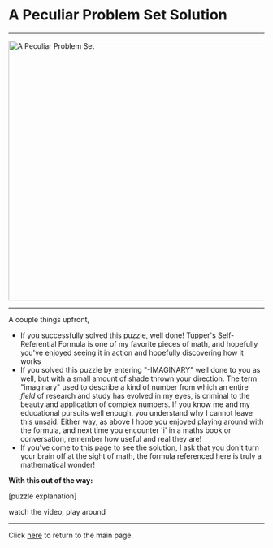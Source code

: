 # A Peculiar Problem Set Solution

-----

<img src="/images/PeculiarHW/[puzzle image name]" alt="A Peculiar Problem Set" style="width:818px;height:512px;">

-----

A couple things upfront,

- If you successfully solved this puzzle, well done! Tupper's Self-Referential Formula is one of my favorite pieces of math, and hopefully you've enjoyed seeing it in action and hopefully discovering how it works
- If you solved this puzzle by entering "-IMAGINARY" well done to you as well, but with a small amount of shade thrown your direction. The term "imaginary" used to describe a kind of number from which an entire *field* of research and study has evolved in my eyes, is criminal to the beauty and application of complex numbers. If you know me and my educational pursuits well enough, you understand why I cannot leave this unsaid. Either way, as above I hope you enjoyed playing around with the formula, and next time you encounter 'i' in a maths book or conversation, remember how useful and real they are!
- If you've come to this page to see the solution, I ask that you don't turn your brain off at the sight of math, the formula referenced here is truly a mathematical wonder!




**With this out of the way:**

[puzzle explanation]

watch the video, play around

-----

Click [here](../../#puzzles) to return to the main page.